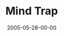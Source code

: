 ---
layout: message
category: message
series: "Mind+Screw"
title: "Mind Trap"
date: 2005-05-28-00-00
message_id: 118
audio: "http://s3.amazonaws.com/crossroads-media/media/legacy/mp3/Mind+Screw_02_05-28-05_Mind_Trap.mp3"
audio-duration: "44:40"
explicit: false
---